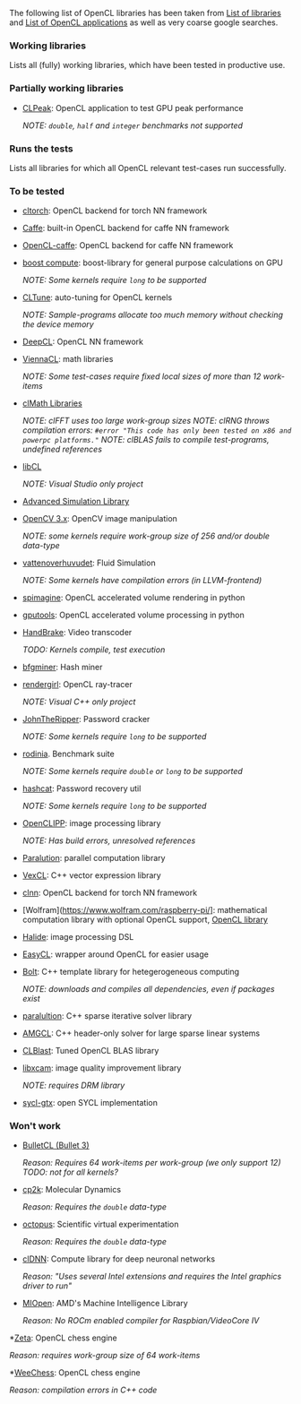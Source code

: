 
The following list of OpenCL libraries has been taken from 
[List of libraries](http://www.iwocl.org/resources/opencl-libraries-and-toolkits/)
and 
[List of OpenCL applications](https://en.wikipedia.org/wiki/List_of_OpenCL_applications)
as well as very coarse google searches.

### Working libraries
Lists all (fully) working libraries, which have been tested in productive use.

### Partially working libraries

* [CLPeak](https://github.com/krrishnarraj/clpeak): OpenCL application to test GPU peak performance

  *NOTE: `double`, `half` and `integer` benchmarks not supported*

### Runs the tests
Lists all libraries for which all OpenCL relevant test-cases run successfully. 

### To be tested
* [cltorch](https://github.com/hughperkins/cltorch): OpenCL backend for torch NN framework
* [Caffe](https://github.com/BVLC/caffe/tree/opencl): built-in OpenCL backend for caffe NN framework
* [OpenCL-caffe](https://github.com/amd/OpenCL-caffe): OpenCL backend for caffe NN framework
* [boost compute](https://github.com/boostorg/compute): boost-library for general purpose calculations on GPU 

  *NOTE: Some kernels require `long` to be supported*
  
* [CLTune](https://github.com/CNugteren/CLTune): auto-tuning for OpenCL kernels

  *NOTE: Sample-programs allocate too much memory without checking the device memory*
* [DeepCL](https://github.com/hughperkins/DeepCL): OpenCL NN framework
* [ViennaCL](http://viennacl.sourceforge.net/): math libraries

  *NOTE: Some test-cases require fixed local sizes of more than 12 work-items*
* [clMath Libraries](https://github.com/clMathLibraries)

  *NOTE: clFFT uses too large work-group sizes*
  *NOTE: clRNG throws compilation errors: `#error "This code has only been tested on x86 and powerpc platforms."`*
  *NOTE: clBLAS fails to compile test-programs, undefined references*
* [libCL](https://github.com/jochenstier/libcl)

  *NOTE: Visual Studio only project*
* [Advanced Simulation Library](https://github.com/AvtechScientific/ASL)
* [OpenCV 3.x](https://github.com/opencv/opencv): OpenCV image manipulation

  *NOTE: some kernels require work-group size of 256 and/or double data-type*

* [vattenoverhuvudet](https://github.com/Hedlundaren/vattenoverhuvudet): Fluid Simulation

  *NOTE: Some kernels have compilation errors (in LLVM-frontend)*
  
* [spimagine](https://github.com/maweigert/spimagine): OpenCL accelerated volume rendering in python
* [gputools](https://github.com/maweigert/gputools): OpenCL accelerated volume processing in python
* [HandBrake](https://github.com/HandBrake/HandBrake): Video transcoder

  *TODO: Kernels compile, test execution*
* [bfgminer](https://github.com/luke-jr/bfgminer): Hash miner
* [rendergirl](https://github.com/henriquenj/rendergirl): OpenCL ray-tracer

  *NOTE: Visual C++ only project*
* [JohnTheRipper](https://github.com/magnumripper/JohnTheRipper): Password cracker

  *NOTE: Some kernels require `long` to be supported*
* [rodinia](https://github.com/jrmrjnck/rodinia). Benchmark suite

  *NOTE: Some kernels require `double` or `long` to be supported*
  
* [hashcat](https://github.com/hashcat/hashcat): Password recovery util

  *NOTE: Some kernels require `long` to be supported*

* [OpenCLIPP](https://github.com/CRVI/OpenCLIPP): image processing library

  *NOTE: Has build errors, unresolved references*
  
* [Paralution](http://www.paralution.com/): parallel computation library

* [VexCL](https://github.com/ddemidov/vexcl): C++ vector expression library
* [clnn](https://github.com/hughperkins/clnn): OpenCL backend for torch NN framework
* [Wolfram](https://www.wolfram.com/raspberry-pi/]: mathematical computation library with optional OpenCL support, [OpenCL library](https://reference.wolfram.com/language/OpenCLLink/guide/OpenCLLink.html)
* [Halide](https://github.com/halide/Halide): image processing DSL
* [EasyCL](https://github.com/hughperkins/EasyCL): wrapper around OpenCL for easier usage
* [Bolt](https://github.com/HSA-Libraries/Bolt): C++ template library for hetegerogeneous computing

  *NOTE: downloads and compiles all dependencies, even if packages exist*
* [paralultion](http://www.paralution.com/download/): C++ sparse iterative solver library
* [AMGCL](https://github.com/ddemidov/amgcl): C++ header-only solver for large sparse linear systems
* [CLBlast](https://github.com/CNugteren/CLBlast): Tuned OpenCL BLAS library
* [libxcam](https://github.com/01org/libxcam): image quality improvement library

  *NOTE: requires DRM library*
  
* [sycl-gtx](https://github.com/ProGTX/sycl-gtx/): open SYCL implementation


### Won't work
* [BulletCL (Bullet 3)](http://bulletphysics.org/wordpress/)

  *Reason: Requires 64 work-items per work-group (we only support 12)*
  *TODO: not for all kernels?*
* [cp2k](https://www.cp2k.org/): Molecular Dynamics

  *Reason: Requires the `double` data-type*
  
* [octopus](http://octopus-code.org/wiki/Main_Page): Scientific virtual experimentation

  *Reason: Requires the `double` data-type*
* [clDNN](https://github.com/01org/cldnn): Compute library for deep neuronal networks

  *Reason: "Uses several Intel extensions and requires the Intel graphics driver to run"*
  
* [MIOpen](https://github.com/ROCmSoftwarePlatform/MIOpen): AMD's Machine Intelligence Library

  *Reason: No ROCm enabled compiler for Raspbian/VideoCore IV*
 
*[Zeta](https://github.com/smatovic/Zeta): OpenCL chess engine

  *Reason: requires work-group size of 64 work-items*
  
*[WeeChess](https://github.com/EwanC/WeeChess): OpenCL chess engine

  *Reason: compilation errors in C++ code*
